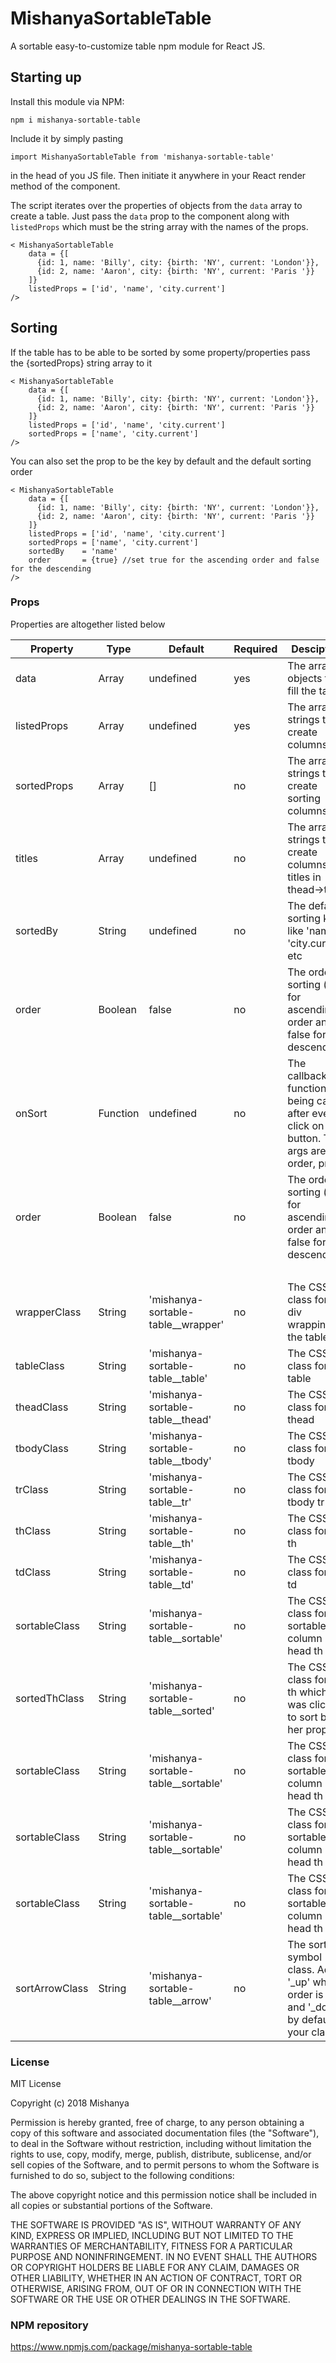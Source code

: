 # MishanyaSortableTable

A sortable easy-to-customize table npm module for React JS. 

## Starting up

Install this module via  NPM:

`npm i mishanya-sortable-table`

Include it by simply pasting 

`import MishanyaSortableTable from 'mishanya-sortable-table'`

in the head of you JS file. Then initiate it anywhere in your React render method of the component.

The script iterates over the properties of objects from the `data` array to create a table. Just pass the `data` prop to the component along with `listedProps` which must be the string array with the names of the props.
 
``` 
< MishanyaSortableTable 
 	data = {[
 	  {id: 1, name: 'Billy', city: {birth: 'NY', current: 'London'}},
 	  {id: 2, name: 'Aaron', city: {birth: 'NY', current: 'Paris '}}
 	]}
 	listedProps = ['id', 'name', 'city.current']
/>
```

## Sorting
If the table has to be able to be sorted by some property/properties pass the {sortedProps} string array to it

```
< MishanyaSortableTable 
 	data = {[
 	  {id: 1, name: 'Billy', city: {birth: 'NY', current: 'London'}},
 	  {id: 2, name: 'Aaron', city: {birth: 'NY', current: 'Paris '}}
 	]}
 	listedProps = ['id', 'name', 'city.current']
 	sortedProps = ['name', 'city.current']
/>
```
You can also set the prop to be the key by default and the default sorting order

```
< MishanyaSortableTable 
 	data = {[
 	  {id: 1, name: 'Billy', city: {birth: 'NY', current: 'London'}},
 	  {id: 2, name: 'Aaron', city: {birth: 'NY', current: 'Paris '}}
 	]}
 	listedProps = ['id', 'name', 'city.current']
 	sortedProps = ['name', 'city.current']
    sortedBy    = 'name'
    order       = {true} //set true for the ascending order and false for the descending
/>
```

### Props
Properties are altogether listed below

|   Property  |    Type    |  Default  |  Required  |  Desciption |
| ----------- | ---------- | ---------- | ----------- | ----------- |
| data         | Array  | undefined  |  yes      | The array of objects to fill the table  |
| listedProps    | Array      | undefined  |yes  |  The array of strings to create columns   |
| sortedProps  | Array  |  []  |  no  | The array of strings to create sorting columns   |
| titles  | Array  |  undefined  |  no  |  The array of strings to create  columns titles in thead->th   |
| sortedBy  | String  | undefined  | no  | The default sorting key like 'name', 'city.current' etc  |
| order  | Boolean  | false  | no  | The order of sorting (true for ascending order and false for descending)  |
| onSort  | Function  | undefined  | no  | The callback function being called after every click on Sort button. The args are: e, order, prop |
| order  | Boolean  | false  | no  | The order of sorting (true for ascending order and false for descending)  |
|&nbsp;|
| wrapperClass  | String  | 'mishanya-sortable-table__wrapper'  |  no   | The CSS class for the div wrapping the table |
| tableClass  | String  | 'mishanya-sortable-table__table'  |  no   | The CSS class for the table |
| theadClass  | String  | 'mishanya-sortable-table__thead'  |  no   | The CSS class for the thead |
| tbodyClass  | String  | 'mishanya-sortable-table__tbody'  |  no   | The CSS class for the tbody |
| trClass        | String  | 'mishanya-sortable-table__tr'  |  no   | The CSS class for the tbody tr|
| thClass         | String  | 'mishanya-sortable-table__th'  |  no   | The CSS class for the th|
| tdClass       | String  | 'mishanya-sortable-table__td'  |  no   | The CSS class for the td|
| sortableClass  | String  | 'mishanya-sortable-table__sortable'  |  no   | The CSS class for the sortable column head th |
| sortedThClass  | String  | 'mishanya-sortable-table__sorted'  |  no   | The CSS class for the th which was clicked to sort by her prop |
| sortableClass  | String  | 'mishanya-sortable-table__sortable'  |  no   | The CSS class for the sortable column head th |
| sortableClass  | String  | 'mishanya-sortable-table__sortable'  |  no   | The CSS class for the sortable column head th |
| sortableClass  | String  | 'mishanya-sortable-table__sortable'  |  no   | The CSS class for the sortable column head th |
| sortArrowClass  | String  | 'mishanya-sortable-table__arrow'  |  no   | The sorting symbol class. Adds '_up' when order is acs and '_down' by default to your class  |

### License
MIT License

Copyright (c) 2018 Mishanya

Permission is hereby granted, free of charge, to any person obtaining a copy
of this software and associated documentation files (the "Software"), to deal
in the Software without restriction, including without limitation the rights
to use, copy, modify, merge, publish, distribute, sublicense, and/or sell
copies of the Software, and to permit persons to whom the Software is
furnished to do so, subject to the following conditions:

The above copyright notice and this permission notice shall be included in all
copies or substantial portions of the Software.

THE SOFTWARE IS PROVIDED "AS IS", WITHOUT WARRANTY OF ANY KIND, EXPRESS OR
IMPLIED, INCLUDING BUT NOT LIMITED TO THE WARRANTIES OF MERCHANTABILITY,
FITNESS FOR A PARTICULAR PURPOSE AND NONINFRINGEMENT. IN NO EVENT SHALL THE
AUTHORS OR COPYRIGHT HOLDERS BE LIABLE FOR ANY CLAIM, DAMAGES OR OTHER
LIABILITY, WHETHER IN AN ACTION OF CONTRACT, TORT OR OTHERWISE, ARISING FROM,
OUT OF OR IN CONNECTION WITH THE SOFTWARE OR THE USE OR OTHER DEALINGS IN THE
SOFTWARE.

### NPM repository

https://www.npmjs.com/package/mishanya-sortable-table